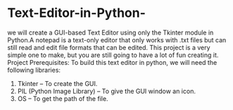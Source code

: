 # Text-Editor-in-Python-
we will create a GUI-based Text Editor using only the Tkinter module in Python.A notepad is a text-only editor that only works with .txt files but can still read and edit file formats that can be edited. This project is a very simple one to make, but you are still going to have a lot of fun creating it.
Project Prerequisites:
To build this text editor in python, we will need the following libraries:

1. Tkinter – To create the GUI.
2. PIL (Python Image Library) – To give the GUI window an icon.
3. OS – To get the path of the file.
